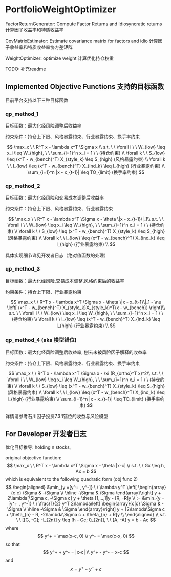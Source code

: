 # PortfolioWeightOptimizer

FactorReturnGenerator: Compute Factor Returns and Idiosyncratic returns 计算因子收益率和特质收益率

CovMatrixEstimator: Estimate covariance matrix for factors and idio 计算因子收益率和特质收益率协方差矩阵

WeightOptimizer: optimize weight 计算优化持仓权重

TODO: 补充readme

## Implemented Objective Functions 支持的目标函数

目前平台支持以下三种目标函数

### qp_method_1

目标函数：最大化经风险调整后收益率

约束条件：持仓上下限、风格暴露约束、行业暴露约束、换手率约束

$$
\max_x \ \ R^T x - \lambda x^T \Sigma x \\
s.t. \ \ \forall i \ \ W_{low} \leq x_i \leq W_{high}, \ \ \sum_{i=1}^n x_i = 1 \ \ (持仓约束) \\
\forall k  \ \ S_{low} \leq (x^T - w_{bench}^T) X_{style_k} \leq S_{high}
(风格暴露约束) \\
\forall k  \ \ I_{low} \leq (x^T - w_{bench}^T) X_{ind_k} \leq I_{high}
(行业暴露约束) \\
\sum_{i=1}^n |x - x_{t-1}| \leq TO_{limit} (换手率约束)
$$

### qp_method_2

目标函数：最大化经风险和交易成本调整后收益率

约束条件：持仓上下限、风格暴露约束、行业暴露约束

$$
\max_x \ \ R^T x - \lambda x^T \Sigma x - \theta \|x - x_{t-1}\|_1\\
s.t. \ \ \forall i \ \ W_{low} \leq x_i \leq W_{high}, \ \ \sum_{i=1}^n x_i = 1 \ \ (持仓约束) \\
\forall k  \ \ S_{low} \leq (x^T - w_{bench}^T) X_{style_k} \leq S_{high}
(风格暴露约束) \\
\forall k  \ \ I_{low} \leq (x^T - w_{bench}^T) X_{ind_k} \leq I_{high}
(行业暴露约束) \\
$$

具体实现细节详见开发者日志（绝对值函数的处理）

### qp_method_3

目标函数：最大化经风险,交易成本调整,风格约束后的收益率

约束条件：持仓上下限、行业暴露约束

$$
\max_x \ \ R^T x - \lambda x^T \Sigma x - \theta \|x - x_{t-1}\|_1 - \nu \left[ (x^T - w_{bench}^T) X_{style_k}X_{style_k}^T(x - w_{bench}) \right]\\
s.t. \ \ \forall i \ \ W_{low} \leq x_i \leq W_{high}, \ \ \sum_{i=1}^n x_i = 1 \ \ (持仓约束) \\
\forall k  \ \ I_{low} \leq (x^T - w_{bench}^T) X_{ind_k} \leq I_{high}
 (行业暴露约束) \\
$$

### qp_method_4 (aka 模型错位)

目标函数：最大化经风险调整后收益率, 刨去未被风险因子解释的收益率

约束条件：持仓上下限、风格暴露约束、行业暴露约束、换手率约束

$$
\max_x \ \ R^T x - \lambda x^T \Sigma x - \xi (R_{ortho}^T x)^2\\
s.t. \ \ \forall i \ \ W_{low} \leq x_i \leq W_{high}, \ \ \sum_{i=1}^n x_i = 1 \ \ (持仓约束) \\
\forall k  \ \ S_{low} \leq (x^T - w_{bench}^T) X_{style_k} \leq S_{high}
(风格暴露约束) \\
\forall k  \ \ I_{low} \leq (x^T - w_{bench}^T) X_{ind_k} \leq I_{high}
(行业暴露约束) \\
\sum_{i=1}^n |x - x_{t-1}| \leq TO_{limit} (换手率约束)
$$

详情请参考石川因子投资7.3.1错位的收益与风险模型

## For Developer 开发者日志

优化目标推导:
holding n stocks,

original objective function:
$$
\max_x \ \ R^T x - \lambda x^T \Sigma x - \theta |x-c|  \\
s.t. \ \ Gx \leq h, Ax = b
$$
which is equivalent to the following quadratic form (obj func 2)
$$
\begin{aligned}
&\min_{y =[y^+ , y^-]} \ \ \lambda y^T \left[
\begin{array}{c|c}
\Sigma & -\Sigma \\ \hline
-\Sigma & \Sigma
\end{array}\right] y + 2\lambda[\Sigma c, -\Sigma c] y + \theta [1,...,1]y - [R, -R]y \\
:= &\min_{y =[y^+ , y^-]} \ \ \frac{1}{2}  y^T 2\lambda\left[
\begin{array}{c|c}
\Sigma & -\Sigma \\ \hline
-\Sigma & \Sigma
\end{array}\right] y + [2\lambda\Sigma c + \theta_{n} - R, -2\lambda\Sigma c + \theta_{n} + R]y \\
\end{aligned} \\
s.t.  \ \ [[G, -G]; -I_{2n}] y \leq [h - Gc; 0_{2n}], \ \ [A, -A] y = b - Ac
$$
where
$$
y^+ = \max(x-c, 0) \\
y^- = \max(c-x, 0)
$$
so that
$$
y^+ + y^- = |x-c| \\
y^+ - y^- = x-c
$$
and
$$
x = y^+ - y^- +c
$$
